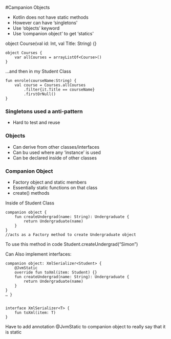 #Campanion Objects
* Kotlin does not have static methods
* However can have ‘singletons'
* Use ‘objects’ keyword
* Use ‘companion object’ to get ‘statics'

object Course(val id: Int, val Title: String) {}

```
object Courses {
    var allCourses = arrayListOf<Course>()
}
```

 …and then in my Student Class

```
fun enrole(courseName:String) {
    val course = Courses.allCourses
        .filter{it.Title == courseName}
        .firstOrNull()
}
```

### Singletons used a anti-pattern
* Hard to test and reuse

### Objects
* Can derive from other classes/interfaces
* Can bu used where any ‘instance’ is used
* Can be declared inside of other classes

### Companion Object
* Factory object and static members
* Essentially static functions on that class
* create() methods

Inside of Student Class
```
companion object {
    fun createUndergrad(name: String): Undergraduate {
        return Undergraduate(name)
    }
}
//acts as a Factory method to create Undergraduate object
```

To use this method in code 
Student.createUndergrad(“Simon”)

Can Also implement interfaces:

```
companion object: XmlSerializer<Student> {
    @JvmStatic
    override fun toXml(item: Student) {}
    fun createUndergrad(name: String): Undergraduate {
        return Undergraduate(name)
    }
}
… }


interface XmlSerializer<T> {
    fun toXml(item: T)
}
```

Have to add annotation @JvmStatic to companion object to really say that it is static
